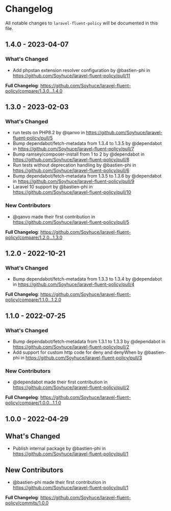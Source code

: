 # Changelog

All notable changes to `laravel-fluent-policy` will be documented in this file.

## 1.4.0 - 2023-04-07

### What's Changed

- Add phpstan extension resolver configuration by @bastien-phi in https://github.com/Soyhuce/laravel-fluent-policy/pull/11

**Full Changelog**: https://github.com/Soyhuce/laravel-fluent-policy/compare/1.3.0...1.4.0

## 1.3.0 - 2023-02-03

### What's Changed

- run tests on PHP8.2 by @qanvo in https://github.com/Soyhuce/laravel-fluent-policy/pull/5
- Bump dependabot/fetch-metadata from 1.3.4 to 1.3.5 by @dependabot in https://github.com/Soyhuce/laravel-fluent-policy/pull/7
- Bump ramsey/composer-install from 1 to 2 by @dependabot in https://github.com/Soyhuce/laravel-fluent-policy/pull/8
- Run tests without deprecation handling by @bastien-phi in https://github.com/Soyhuce/laravel-fluent-policy/pull/6
- Bump dependabot/fetch-metadata from 1.3.5 to 1.3.6 by @dependabot in https://github.com/Soyhuce/laravel-fluent-policy/pull/9
- Laravel 10 support by @bastien-phi in https://github.com/Soyhuce/laravel-fluent-policy/pull/10

### New Contributors

- @qanvo made their first contribution in https://github.com/Soyhuce/laravel-fluent-policy/pull/5

**Full Changelog**: https://github.com/Soyhuce/laravel-fluent-policy/compare/1.2.0...1.3.0

## 1.2.0 - 2022-10-21

### What's Changed

- Bump dependabot/fetch-metadata from 1.3.3 to 1.3.4 by @dependabot in https://github.com/Soyhuce/laravel-fluent-policy/pull/4

**Full Changelog**: https://github.com/Soyhuce/laravel-fluent-policy/compare/1.1.0...1.2.0

## 1.1.0 - 2022-07-25

### What's Changed

- Bump dependabot/fetch-metadata from 1.3.1 to 1.3.3 by @dependabot in https://github.com/Soyhuce/laravel-fluent-policy/pull/2
- Add support for custom http code for deny and denyWhen by @bastien-phi in https://github.com/Soyhuce/laravel-fluent-policy/pull/3

### New Contributors

- @dependabot made their first contribution in https://github.com/Soyhuce/laravel-fluent-policy/pull/2

**Full Changelog**: https://github.com/Soyhuce/laravel-fluent-policy/compare/1.0.0...1.1.0

## 1.0.0 - 2022-04-29

## What's Changed

- Publish internal package by @bastien-phi in https://github.com/Soyhuce/laravel-fluent-policy/pull/1

## New Contributors

- @bastien-phi made their first contribution in https://github.com/Soyhuce/laravel-fluent-policy/pull/1

**Full Changelog**: https://github.com/Soyhuce/laravel-fluent-policy/commits/1.0.0
